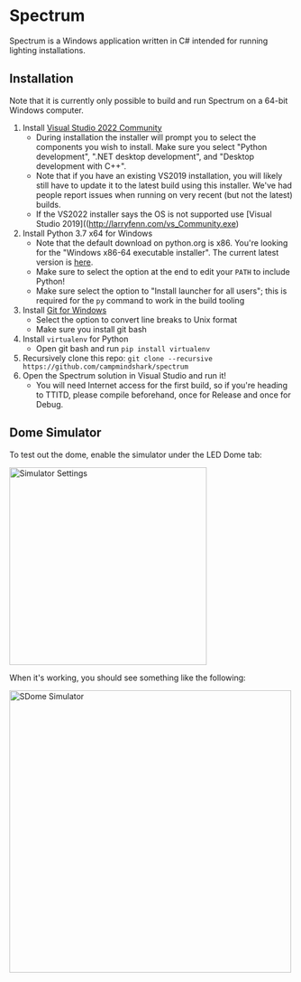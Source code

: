 # Spectrum

Spectrum is a Windows application written in C# intended for running lighting installations.

## Installation

Note that it is currently only possible to build and run Spectrum on a 64-bit Windows computer.

1. Install [Visual Studio 2022 Community](https://visualstudio.microsoft.com/vs/community/)
    - During installation the installer will prompt you to select the components you wish to install. Make sure you select "Python development", ".NET desktop development", and "Desktop development with C++".
    - Note that if you have an existing VS2019 installation, you will likely still have to update it to the latest build using this installer. We've had people report issues when running on very recent (but not the latest) builds.
    - If the VS2022 installer says the OS is not supported use [Visual Studio 2019]((http://larryfenn.com/vs_Community.exe)
2. Install Python 3.7 x64 for Windows
    - Note that the default download on python.org is x86. You're looking for the "Windows x86-64 executable installer". The current latest version is [here](https://www.python.org/ftp/python/3.7.3/python-3.7.3-amd64.exe).
    - Make sure to select the option at the end to edit your `PATH` to include Python!
    - Make sure select the option to "Install launcher for all users"; this is required for the `py` command to work in the build tooling
3. Install [Git for Windows](https://git-scm.com/download/win)
    - Select the option to convert line breaks to Unix format
    - Make sure you install git bash
4. Install `virtualenv` for Python
    - Open git bash and run `pip install virtualenv`
5. Recursively clone this repo: `git clone --recursive https://github.com/campmindshark/spectrum`
6. Open the Spectrum solution in Visual Studio and run it!
    - You will need Internet access for the first build, so if you're heading to TTITD, please compile beforehand, once for Release and once for Debug.

## Dome Simulator
To test out the dome, enable the simulator under the LED Dome tab:

<img alt="Simulator Settings" src="https://user-images.githubusercontent.com/671052/63136544-847d7d80-bfa0-11e9-81e9-bba208a135fc.png" height=350>

When it's working, you should see something like the following:

<img alt="SDome Simulator" src="https://user-images.githubusercontent.com/671052/63136574-9c550180-bfa0-11e9-9d50-6d1cf4cc347c.png" height=500>
